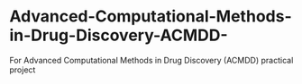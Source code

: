 # Advanced-Computational-Methods-in-Drug-Discovery-ACMDD-
For Advanced Computational Methods in Drug Discovery (ACMDD) practical project
